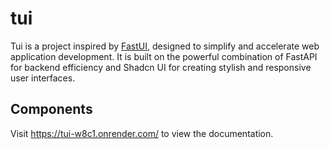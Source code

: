 # tui

Tui is a project inspired by [FastUI](https://github.com/pydantic/FastUI), designed to simplify and accelerate web application development. It is built on the powerful combination of FastAPI for backend efficiency and Shadcn UI for creating stylish and responsive user interfaces.

## Components

Visit https://tui-w8c1.onrender.com/ to view the documentation.
